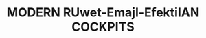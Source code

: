 ---
title: "MODERN RUwet-Emajl-EfektiIAN COCKPITS"
price: 0 
desc: "Bez opisa"
img_path: "/assets/img/A.MIG-7435.jpg"
brand: AMMO
available: true
special_offer: false
new: false
soon: false
cat: "Weathering"
subcat: "wet-setovi"
subsubcat: "wet-Emajl-Efekti"
---
